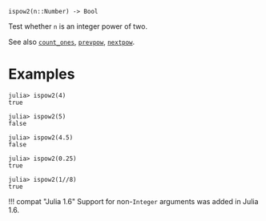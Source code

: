 ```
ispow2(n::Number) -> Bool
```

Test whether `n` is an integer power of two.

See also [`count_ones`](@ref), [`prevpow`](@ref), [`nextpow`](@ref).

# Examples

```jldoctest
julia> ispow2(4)
true

julia> ispow2(5)
false

julia> ispow2(4.5)
false

julia> ispow2(0.25)
true

julia> ispow2(1//8)
true
```

!!! compat "Julia 1.6"
    Support for non-`Integer` arguments was added in Julia 1.6.

